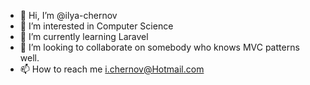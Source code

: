 - 👋 Hi, I’m @ilya-chernov
- 👀 I’m interested in Computer Science
- 🌱 I’m currently learning Laravel
- 💞️ I’m looking to collaborate on somebody who knows MVC patterns well.
- 📫 How to reach me i.chernov@Hotmail.com

<!---
ilya-chernov/ilya-chernov is a ✨ special ✨ repository because its `README.md` (this file) appears on your GitHub profile.
You can click the Preview link to take a look at your changes.
--->
